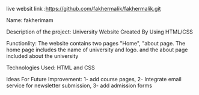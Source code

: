 live websit link :https://github.com/fakhermalik/fakhermalik.git

Name: fakherimam

Description of the project:  University Website Created By Using HTML/CSS

Functionlity: The website contains two pages "Home", "about page. The home page includes the name of university and logo. and the about page included about the university 

Technologies Used: HTML and CSS

Ideas For Future Improvement: 1- add course pages, 2- Integrate email service for newsletter submission, 3- add admission forms 
